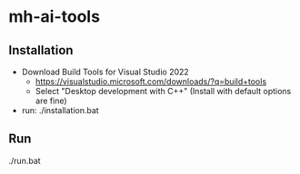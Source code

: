 # mh-ai-tools

## Installation
- Download Build Tools for Visual Studio 2022
    - https://visualstudio.microsoft.com/downloads/?q=build+tools
    - Select "Desktop development with C++" (Install with default options are fine)
- run: ./installation.bat

## Run
./run.bat